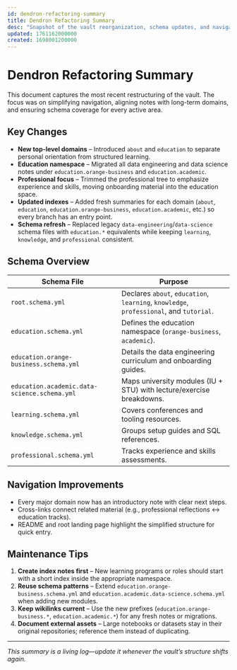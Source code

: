 ```yaml
---
id: dendron-refactoring-summary
title: Dendron Refactoring Summary
desc: "Snapshot of the vault reorganization, schema updates, and navigation improvements"
updated: 1761162000000
created: 1698001200000
---
```


# Dendron Refactoring Summary

This document captures the most recent restructuring of the vault. The focus was on simplifying navigation, aligning notes with long-term domains, and ensuring schema coverage for every active area.

## Key Changes

- **New top-level domains** – Introduced `about` and `education` to separate personal orientation from structured learning.
- **Education namespace** – Migrated all data engineering and data science notes under `education.orange-business` and `education.academic`.
- **Professional focus** – Trimmed the professional tree to emphasize experience and skills, moving onboarding material into the education space.
- **Updated indexes** – Added fresh summaries for each domain (`about`, `education`, `education.orange-business`, `education.academic`, etc.) so every branch has an entry point.
- **Schema refresh** – Replaced legacy `data-engineering`/`data-science` schema files with `education.*` equivalents while keeping `learning`, `knowledge`, and `professional` consistent.

## Schema Overview

| Schema File | Purpose |
| --- | --- |
| `root.schema.yml` | Declares `about`, `education`, `learning`, `knowledge`, `professional`, and `tutorial`. |
| `education.schema.yml` | Defines the education namespace (`orange-business`, `academic`). |
| `education.orange-business.schema.yml` | Details the data engineering curriculum and onboarding guides. |
| `education.academic.data-science.schema.yml` | Maps university modules (IU + STU) with lecture/exercise breakdowns. |
| `learning.schema.yml` | Covers conferences and tooling resources. |
| `knowledge.schema.yml` | Groups setup guides and SQL references. |
| `professional.schema.yml` | Tracks experience and skills assessments. |

## Navigation Improvements

- Every major domain now has an introductory note with clear next steps.
- Cross-links connect related material (e.g., professional reflections ↔️ education tracks).
- README and root landing page highlight the simplified structure for quick entry.

## Maintenance Tips

1. **Create index notes first** – New learning programs or roles should start with a short index inside the appropriate namespace.
2. **Reuse schema patterns** – Extend `education.orange-business.schema.yml` and `education.academic.data-science.schema.yml` when adding new modules.
3. **Keep wikilinks current** – Use the new prefixes (`education.orange-business.*`, `education.academic.*`) for any fresh notes or migrations.
4. **Document external assets** – Large notebooks or datasets stay in their original repositories; reference them instead of duplicating.

---

*This summary is a living log—update it whenever the vault’s structure shifts again.*

